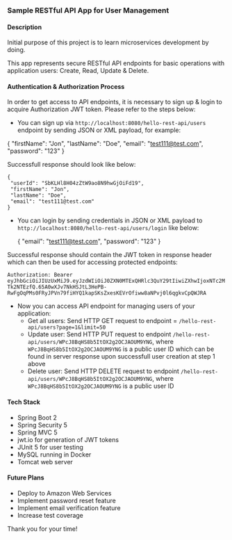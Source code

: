 ### Sample RESTful API App for User Management

#### Description

Initial purpose of this project is to learn microservices development by doing.

This app represents secure RESTful API endpoints for basic operations with application users: Create, Read, Update & Delete.

#### Authentication & Authorization Process

In order to get access to API endpoints, it is necessary to sign up & login to acquire Authorization JWT token. Please refer to the steps below:

* You can sign up via `http://localhost:8080/hello-rest-api/users` endpoint by sending JSON or XML payload, for example:



{
     "firstName": "Jon",
     "lastName": "Doe",
     "email": "test111@test.com",
     "password": "123"
     }
 
 Successfull response should look like below:
 
    {
     "userId": "SbKLHl8H04zZtW9ao8N9hwGjOiFd19",
     "firstName": "Jon",
     "lastName": "Doe",
     "email": "test111@test.com"
    }
    
* You can login by sending credentials in JSON or XML payload to `http://localhost:8080/hello-rest-api/users/login` like below:


    {
	 "email": "test111@test.com",
	 "password": "123"
    }

Successful response should contain the JWT token in response header which can then be used for accessing protected endpoints:

`Authorization: Bearer eyJhbGciOiJIUzUxMiJ9.eyJzdWIiOiJ0ZXN0MTExQHRlc3QuY29tIiwiZXhwIjoxNTc2MTk2NTEzfQ.65A0wXJv7NkHSJtL3HePB-RwFgOqPMs0FRyJPVn79fiHYQ1kapSKsZxesKEVrOfiww8aNPvj0l6qgkvCpQWJRA`

* Now you can access API endpoint for managing users of your application:
    * Get all users: Send HTTP GET request to endpoint = `/hello-rest-api/users?page=1&limit=50`
    * Update user: Send HTTP PUT request to endpoint `/hello-rest-api/users/WPcJ8BqHS8b5ItOX2g2OCJAOUM9YNG`, where `WPcJ8BqHS8b5ItOX2g2OCJAOUM9YNG` is a public user ID which can be found in server response upon successfull user creation at step 1 above
    * Delete user: Send HTTP DELETE request to endpoint `/hello-rest-api/users/WPcJ8BqHS8b5ItOX2g2OCJAOUM9YNG`, where `WPcJ8BqHS8b5ItOX2g2OCJAOUM9YNG` is a public user ID

#### Tech Stack

-  Spring Boot 2
-  Spring Security 5
-  Spring MVC 5
-  jwt.io for generation of JWT tokens
-  JUnit 5 for user testing
-  MySQL running in Docker
-  Tomcat web server

#### Future Plans

- Deploy to Amazon Web Services
- Implement password reset feature
- Implement email verification feature
- Increase test coverage

Thank you for your time!

